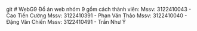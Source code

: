 git # WebG9
Đồ án web nhóm 9 gồm cách thành viên:
Mssv: 3122410043 - Cao Tiến Cường 
Mssv: 3122410391 - Phan Văn Thảo
Mssv: 3122410040 - Đặng Văn Chiến
Mssv: 3122410491 - Trần Như Ý
